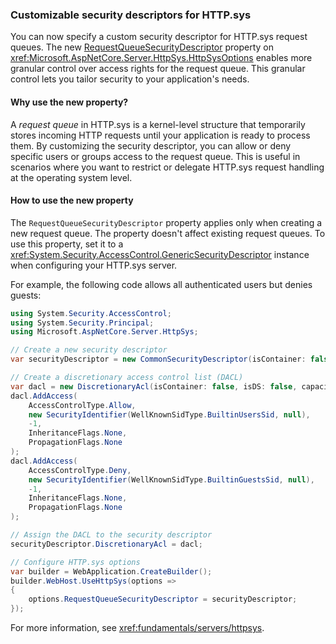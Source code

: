 ### Customizable security descriptors for HTTP.sys
<!--PR: https://github.com/dotnet/aspnetcore/pull/61325-->

You can now specify a custom security descriptor for HTTP.sys request queues. The new [RequestQueueSecurityDescriptor](https://source.dot.net/#Microsoft.AspNetCore.Server.HttpSys/HttpSysOptions.cs,a556950881fd2d87) property on <xref:Microsoft.AspNetCore.Server.HttpSys.HttpSysOptions> enables more granular control over access rights for the request queue. This granular control lets you tailor security to your application's needs.

#### Why use the new property?

A *request queue* in HTTP.sys is a kernel-level structure that temporarily stores incoming HTTP requests until your application is ready to process them. By customizing the security descriptor, you can allow or deny specific users or groups access to the request queue. This is useful in scenarios where you want to restrict or delegate HTTP.sys request handling at the operating system level.

#### How to use the new property

The `RequestQueueSecurityDescriptor` property applies only when creating a new request queue. The property doesn't affect existing request queues. To use this property, set it to a <xref:System.Security.AccessControl.GenericSecurityDescriptor> instance when configuring your HTTP.sys server.

For example, the following code allows all authenticated users but denies guests:

```csharp
using System.Security.AccessControl;
using System.Security.Principal;
using Microsoft.AspNetCore.Server.HttpSys;

// Create a new security descriptor
var securityDescriptor = new CommonSecurityDescriptor(isContainer: false, isDS: false, sddlForm: string.Empty);

// Create a discretionary access control list (DACL)
var dacl = new DiscretionaryAcl(isContainer: false, isDS: false, capacity: 2);
dacl.AddAccess(
    AccessControlType.Allow,
    new SecurityIdentifier(WellKnownSidType.BuiltinUsersSid, null),
    -1,
    InheritanceFlags.None,
    PropagationFlags.None
);
dacl.AddAccess(
    AccessControlType.Deny,
    new SecurityIdentifier(WellKnownSidType.BuiltinGuestsSid, null),
    -1,
    InheritanceFlags.None,
    PropagationFlags.None
);

// Assign the DACL to the security descriptor
securityDescriptor.DiscretionaryAcl = dacl;

// Configure HTTP.sys options
var builder = WebApplication.CreateBuilder();
builder.WebHost.UseHttpSys(options =>
{
    options.RequestQueueSecurityDescriptor = securityDescriptor;
});
```

For more information, see <xref:fundamentals/servers/httpsys>.
